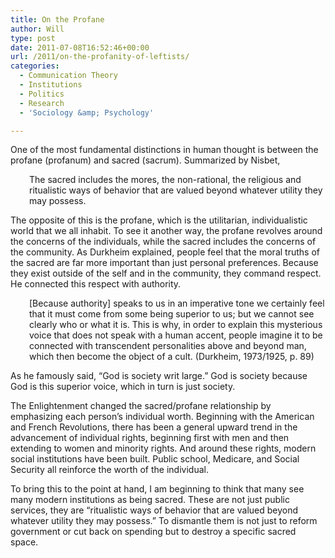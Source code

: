 ```yaml
---
title: On the Profane
author: Will
type: post
date: 2011-07-08T16:52:46+00:00
url: /2011/on-the-profanity-of-leftists/
categories:
  - Communication Theory
  - Institutions
  - Politics
  - Research
  - 'Sociology &amp; Psychology'

---
```

One of the most fundamental distinctions in human thought is between the profane (profanum) and sacred (sacrum). Summarized by Nisbet,

<p style="padding-left: 30px;">
  The sacred includes the mores, the non-rational, the religious and ritualistic ways of behavior that are valued beyond whatever utility they may possess.
</p>

The opposite of this is the profane, which is the utilitarian, individualistic world that we all inhabit. To see it another way, the profane revolves around the concerns of the individuals, while the sacred includes the concerns of the community. As Durkheim explained, people feel that the moral truths of the sacred are far more important than just personal preferences. Because they exist outside of the self and in the community, they command respect. He connected this respect with authority.

<p style="padding-left: 30px;">
  [Because authority] speaks to us in an imperative tone we certainly feel that it must come from some being superior to us; but we cannot see clearly who or what it is. This is why, in order to explain this mysterious voice that does not speak with a human accent, people imagine it to be connected with transcendent personalities above and beyond man, which then become the object of a cult. (Durkheim, 1973/1925, p. 89)
</p>

As he famously said, &#8220;God is society writ large.&#8221; God is society because God is this superior voice, which in turn is just society.

The Enlightenment changed the sacred/profane relationship by emphasizing each person&#8217;s individual worth. Beginning with the American and French Revolutions, there has been a general upward trend in the advancement of individual rights, beginning first with men and then extending to women and minority rights. And around these rights, modern social institutions have been built. Public school, Medicare, and Social Security all reinforce the worth of the individual.

To bring this to the point at hand, I am beginning to think that many see many modern institutions as being sacred. These are not just public services, they are &#8220;ritualistic ways of behavior that are valued beyond whatever utility they may possess.&#8221; To dismantle them is not just to reform government or cut back on spending but to destroy a specific sacred space.